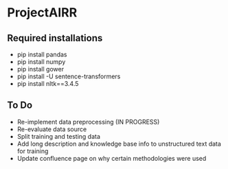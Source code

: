 # ProjectAIRR

## Required installations
- pip install pandas
- pip install numpy
- pip install gower
- pip install -U sentence-transformers
- pip install nltk==3.4.5

## To Do
- Re-implement data preprocessing (IN PROGRESS)
- Re-evaluate data source
- Split training and testing data
- Add long description and knowledge base info to unstructured text data for training
- Update confluence page on why certain methodologies were used
